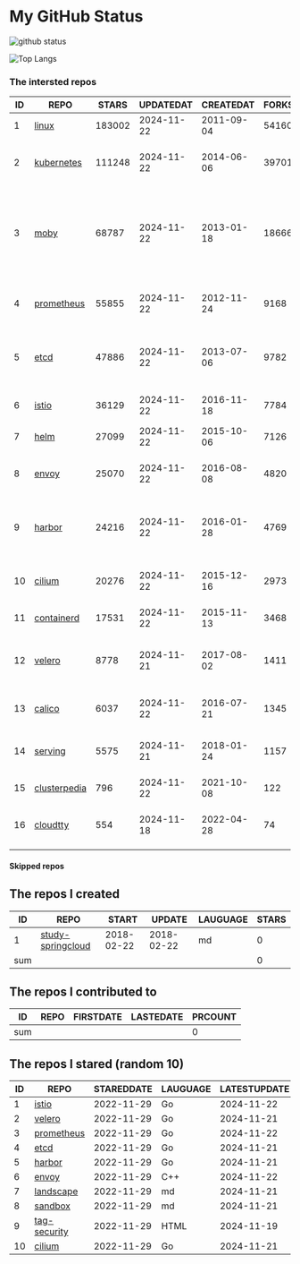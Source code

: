 # My GitHub Status

<img src="https://github-readme-stats-1.yihong0618.vercel.app/api?username=daoqingniu&show_icons=true&&&hide_title=true&count_private=true" alt="github status" />

![Top Langs](https://github-readme-stats-1.yihong0618.vercel.app/api/top-langs/?username=daoqingniu&layout=compact)

<!--START_SECTION:github_repos-->
### The intersted repos
| ID |                              REPO                               | STARS  | UPDATEDAT  | CREATEDAT  | FORKSCOUNT |                                                DESCRIPTIONS                                                |
|----|-----------------------------------------------------------------|--------|------------|------------|------------|------------------------------------------------------------------------------------------------------------|
|  1 | [linux](https://github.com/torvalds/linux)                      | 183002 | 2024-11-22 | 2011-09-04 |      54160 | Linux kernel source tree                                                                                   |
|  2 | [kubernetes](https://github.com/kubernetes/kubernetes)          | 111248 | 2024-11-22 | 2014-06-06 |      39701 | Production-Grade Container Scheduling and Management                                                       |
|  3 | [moby](https://github.com/moby/moby)                            |  68787 | 2024-11-22 | 2013-01-18 |      18666 | The Moby Project - a collaborative project for the container ecosystem to assemble container-based systems |
|  4 | [prometheus](https://github.com/prometheus/prometheus)          |  55855 | 2024-11-22 | 2012-11-24 |       9168 | The Prometheus monitoring system and time series database.                                                 |
|  5 | [etcd](https://github.com/etcd-io/etcd)                         |  47886 | 2024-11-22 | 2013-07-06 |       9782 | Distributed reliable key-value store for the most critical data of a distributed system                    |
|  6 | [istio](https://github.com/istio/istio)                         |  36129 | 2024-11-22 | 2016-11-18 |       7784 | Connect, secure, control, and observe services.                                                            |
|  7 | [helm](https://github.com/helm/helm)                            |  27099 | 2024-11-22 | 2015-10-06 |       7126 | The Kubernetes Package Manager                                                                             |
|  8 | [envoy](https://github.com/envoyproxy/envoy)                    |  25070 | 2024-11-22 | 2016-08-08 |       4820 | Cloud-native high-performance edge/middle/service proxy                                                    |
|  9 | [harbor](https://github.com/goharbor/harbor)                    |  24216 | 2024-11-22 | 2016-01-28 |       4769 | An open source trusted cloud native registry project that stores, signs, and scans content.                |
| 10 | [cilium](https://github.com/cilium/cilium)                      |  20276 | 2024-11-22 | 2015-12-16 |       2973 | eBPF-based Networking, Security, and Observability                                                         |
| 11 | [containerd](https://github.com/containerd/containerd)          |  17531 | 2024-11-22 | 2015-11-13 |       3468 | An open and reliable container runtime                                                                     |
| 12 | [velero](https://github.com/vmware-tanzu/velero)                |   8778 | 2024-11-21 | 2017-08-02 |       1411 | Backup and migrate Kubernetes applications and their persistent volumes                                    |
| 13 | [calico](https://github.com/projectcalico/calico)               |   6037 | 2024-11-22 | 2016-07-21 |       1345 | Cloud native networking and network security                                                               |
| 14 | [serving](https://github.com/knative/serving)                   |   5575 | 2024-11-21 | 2018-01-24 |       1157 | Kubernetes-based, scale-to-zero, request-driven compute                                                    |
| 15 | [clusterpedia](https://github.com/clusterpedia-io/clusterpedia) |    796 | 2024-11-22 | 2021-10-08 |        122 | The Encyclopedia of Kubernetes clusters                                                                    |
| 16 | [cloudtty](https://github.com/cloudtty/cloudtty)                |    554 | 2024-11-18 | 2022-04-28 |         74 | A Friendly Kubernetes CloudShell (Web Terminal) !                                                          |



#### Skipped repos
<!--END_SECTION:github_repos-->

<!--START_SECTION:my_github-->
## The repos I created
| ID  |                                 REPO                                 |   START    |   UPDATE   | LAUGUAGE | STARS |
|-----|----------------------------------------------------------------------|------------|------------|----------|-------|
|   1 | [study-springcloud](https://github.com/daoqingniu/study-springcloud) | 2018-02-22 | 2018-02-22 | md       |     0 |
| sum |                                                                      |            |            |          |     0 |

## The repos I contributed to
| ID  | REPO | FIRSTDATE | LASTEDATE | PRCOUNT |
|-----|------|-----------|-----------|---------|
| sum |      |           |           |       0 |

## The repos I stared (random 10)
| ID |                          REPO                          | STAREDDATE | LAUGUAGE | LATESTUPDATE |
|----|--------------------------------------------------------|------------|----------|--------------|
|  1 | [istio](https://github.com/istio/istio)                | 2022-11-29 | Go       | 2024-11-22   |
|  2 | [velero](https://github.com/vmware-tanzu/velero)       | 2022-11-29 | Go       | 2024-11-21   |
|  3 | [prometheus](https://github.com/prometheus/prometheus) | 2022-11-29 | Go       | 2024-11-22   |
|  4 | [etcd](https://github.com/etcd-io/etcd)                | 2022-11-29 | Go       | 2024-11-21   |
|  5 | [harbor](https://github.com/goharbor/harbor)           | 2022-11-29 | Go       | 2024-11-21   |
|  6 | [envoy](https://github.com/envoyproxy/envoy)           | 2022-11-29 | C++      | 2024-11-22   |
|  7 | [landscape](https://github.com/cncf/landscape)         | 2022-11-29 | md       | 2024-11-21   |
|  8 | [sandbox](https://github.com/cncf/sandbox)             | 2022-11-29 | md       | 2024-11-21   |
|  9 | [tag-security](https://github.com/cncf/tag-security)   | 2022-11-29 | HTML     | 2024-11-19   |
| 10 | [cilium](https://github.com/cilium/cilium)             | 2022-11-29 | Go       | 2024-11-21   |

<!--END_SECTION:my_github-->
